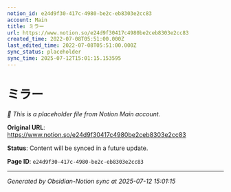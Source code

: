```yaml
---
notion_id: e24d9f30-417c-4980-be2c-eb8303e2cc83
account: Main
title: ミラー
url: https://www.notion.so/e24d9f30417c4980be2ceb8303e2cc83
created_time: 2022-07-08T05:51:00.000Z
last_edited_time: 2022-07-08T05:51:00.000Z
sync_status: placeholder
sync_time: 2025-07-12T15:01:15.153595
---
```


# ミラー

*🔄 This is a placeholder file from Notion Main account.*

**Original URL**: https://www.notion.so/e24d9f30417c4980be2ceb8303e2cc83

**Status**: Content will be synced in a future update.

**Page ID**: `e24d9f30-417c-4980-be2c-eb8303e2cc83`

---

*Generated by Obsidian-Notion sync at 2025-07-12 15:01:15*

